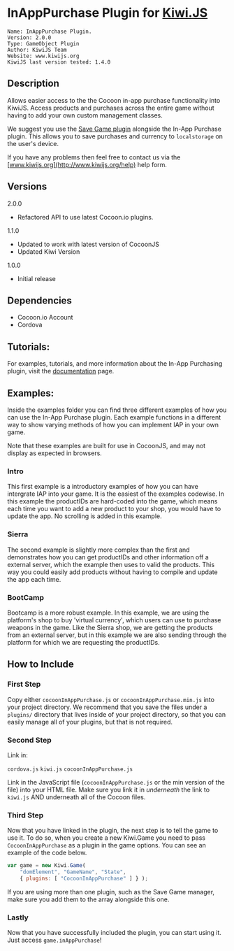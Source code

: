 # InAppPurchase Plugin for [Kiwi.JS](http://www.kiwijs.org)

	Name: InAppPurchase Plugin.
	Version: 2.0.0
	Type: GameObject Plugin
	Author: KiwiJS Team
	Website: www.kiwijs.org
	KiwiJS last version tested: 1.4.0


## Description

Allows easier access to the the Cocoon in-app purchase functionality into KiwiJS. Access products and purchases across the entire game without having to add your own custom management classes.

We suggest you use the [Save Game plugin](https://github.com/gamelab/Save-Manager-Plugin) alongside the In-App Purchase plugin. This allows you to save purchases and currency to `localstorage` on the user's device.

If you have any problems then feel free to contact us via the [www.kiwijs.org](http://www.kiwijs.org/help) help form.


## Versions

2.0.0
- Refactored API to use latest Cocoon.io plugins.

1.1.0
- Updated to work with latest version of CocoonJS
- Updated Kiwi Version

1.0.0
- Initial release


## Dependencies

- Cocoon.io Account
- Cordova


## Tutorials:

For examples, tutorials, and more information about the In-App Purchasing plugin, visit the [documentation](http://www.kiwijs.org/documentation/tutorials/in-app-purchase-documentation/) page.

## Examples:

Inside the examples folder you can find three different examples of how you can use the In-App Purchase plugin. Each example functions in a different way to show varying methods of how you can implement IAP in your own game.

Note that these examples are built for use in CocoonJS, and may not display as expected in browsers.

### Intro
This first example is a introductory examples of how you can have intergrate IAP into your game. It is the easiest of the examples codewise. In this example the productIDs are hard-coded into the game, which means each time you want to add a new product to your shop, you would have to update the app. No scrolling is added in this example.

### Sierra
The second example is slightly more complex than the first and demonstrates how you can get productIDs and other information off a external server, which the example then uses to valid the products. This way you could easily add products without having to compile and update the app each time.

### BootCamp
Bootcamp is a more robust example. In this example, we are using the platform's shop to buy 'virtual currency', which users can use to purchase weapons in the game. Like the Sierra shop, we are getting the products from an external server, but in this example we are also sending through the platform for which we are requesting the productIDs.


## How to Include

### First Step

Copy either `cocoonInAppPurchase.js` or `cocoonInAppPurchase.min.js` into your project directory. We recommend that you save the files under a `plugins/` directory that lives inside of your project directory, so that you can easily manage all of your plugins, but that is not required.

### Second Step

Link in:

`cordova.js`
`kiwi.js`
`cocoonInAppPurchase.js`

Link in the JavaScript file (`cocoonInAppPurchase.js` or the min version of the file) into your HTML file. Make sure you link it in _underneath_ the link to `kiwi.js` AND underneath all of the Cocoon files.


### Third Step

Now that you have linked in the plugin, the next step is to tell the game to use it. To do so, when you create a new Kiwi.Game you need to pass `CocoonInAppPurchase` as a plugin in the game options. You can see an example of the code below.

```js
var game = new Kiwi.Game(
	"domElement", "GameName", "State",
	{ plugins: [ "CocoonInAppPurchase" ] } );
```

If you are using more than one plugin, such as the Save Game manager, make sure you add them to the array alongside this one.


### Lastly

Now that you have successfully included the plugin, you can start using it. Just access `game.inAppPurchase`!

